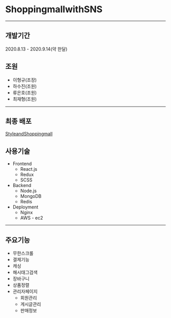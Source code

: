 # ShoppingmallwithSNS
<hr/>

## 개발기간
  2020.8.13 - 2020.9.14(약 한달)

## 조원
  * 이형규(조장)
  * 하수진(조원)
  * 류은호(조원)
  * 최재형(조원)
<hr/>

## 최종 배포
  [StyleandShoppingmall](3.129.249.119, "link")


## 사용기술
  * Frontend
    * React.js
    * Redux
    * SCSS
  * Backend
    * Node.js
    * MongoDB
    * Redis
  * Deployment
    * Nginx
    * AWS - ec2
 <hr/>
 
 ## 주요기능
  * 무한스크롤
  * 결제기능
  * 캐싱
  * 해시태그검색
  * 장바구니
  * 상품정렬
  * 관리자페이지
    * 회원관리
    * 게시글관리
    * 판매정보
